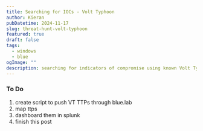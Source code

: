 ```yaml
---
title: Searching for IOCs - Volt Typhoon
author: Kieran
pubDatetime: 2024-11-17
slug: threat-hunt-volt-typhoon
featured: true
draft: false
tags:
  - windows
  - blue
ogImage: ""
description: searching for indicators of compromise using known Volt Typhoon TTPs
---
```


### To Do

1. create script to push VT TTPs through blue.lab
2. map ttps
3. dashboard them in splunk
4. finish this post